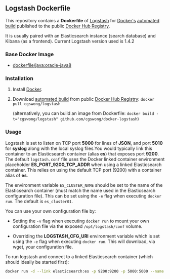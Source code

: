 ## Logstash Dockerfile

This repository contains a **Dockerfile** of [Logstash](http://www.elasticsearch.org/) for [Docker's](https://www.docker.com/) [automated build](https://registry.hub.docker.com/u/cgswong/logstash/) published to the public [Docker Hub Registry](https://registry.hub.docker.com/).

It is usually paired with an Elasticsearch instance (search database) and Kibana (as a frontend). Current Logstash version used is 1.4.2

### Base Docker Image

* [dockerfile/java:oracle-java8](http://dockerfile.github.io/#/java)

### Installation

1. Install [Docker](https://www.docker.com/).

2. Download [automated build](https://registry.hub.docker.com/u/cgswong/logstash/) from public [Docker Hub Registry](https://registry.hub.docker.com/): `docker pull cgswong/logstash`

   (alternatively, you can build an image from Dockerfile: `docker build -t="cgswong/logstash" github.com/cgswong/docker-logstash`)

### Usage
Logstash is set to listen on TCP port **5000** for lines of **JSON**, and port **5010** for **syslog** along with the local syslog files.You would typically link this container to an Elasticsearch container (alias **es**) that exposes port **9200**. The default `logstash.conf` file uses the Docker linked container environment placeholder **ES_PORT_9200_TCP_ADDR** when using a linked Elasticsearch container. This relies on using the default TCP port (9200) with a container alias of **es**.

The environment variable `ES_CLUSTER_NAME` should be set to the name of the Elasticsearch container (must match the name used in the Elasticsearch configuration file). This can be set using the `-e` flag when executing `docker run`. The default is `es_cluster01`.

You can use your own configuration file by:

- Setting the `-v` flag when executing `docker run` to mount your own configuration file via the exposed `/opt/logstash/conf` volume.

- Overriding the **LOGSTASH_CFG_URI** environment variable which is set using the `-e` flag when executing `docker run`. This will download, via wget, your configuration file.

To run logstash and connect to a linked Elasticsearch container (which should ideally be started first):
```sh
docker run -d --link elasticsearch:es -p 9200:9200 -p 5000:5000 --name logstash cgswong/logstash
```
